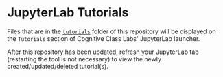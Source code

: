 # JupyterLab Tutorials

Files that are in the [`tutorials`](/tutorials) folder of this repository will be displayed on the `Tutorials` section of Cognitive Class Labs' JupyterLab launcher.

After this repository has been updated, refresh your JupyterLab tab (restarting the tool is not necessary) to view the newly created/updated/deleted tutorial(s).